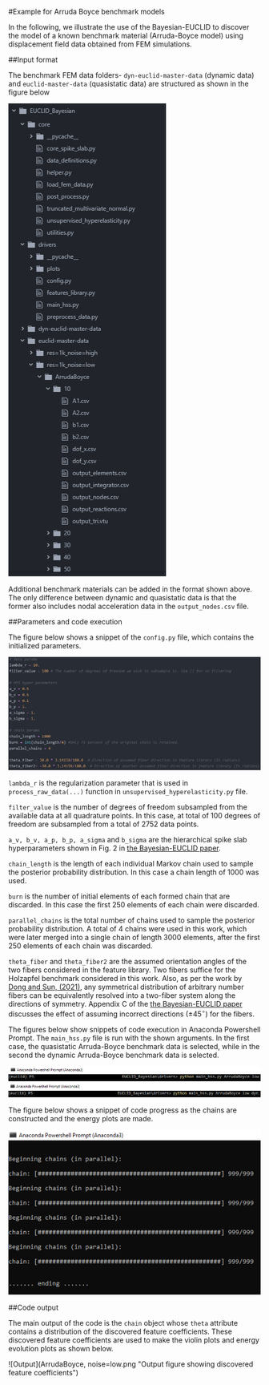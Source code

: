 #Example for Arruda Boyce benchmark models

In the following, we illustrate the use of the Bayesian-EUCLID to discover the model of a known benchmark material (Arruda-Boyce model) using displacement field data obtained from FEM simulations.

##Input format

The benchmark FEM data folders- `dyn-euclid-master-data` (dynamic data) and `euclid-master-data` (quasistatic data) are structured as shown in the figure below

![Input folder structure and contents](FileStructure.PNG "Input structure and contents")

Additional benchmark materials can be added in the format shown above. The only difference between dynamic and quasistatic data is that the former also includes nodal acceleration data in the `output_nodes.csv` file.

##Parameters and code execution

The figure below shows a snippet of the `config.py` file, which contains the initialized parameters.

![Parameters](Params.PNG "Snippet of initialized parameters")

`lambda_r` is the regularization parameter that is used in `process_raw_data(...)` function in `unsupervised_hyperelasticity.py` file.

`filter_value` is the number of degrees of freedom subsampled from the available data at all quadrature points. In this case, at total of 100 degrees of freedom are subsampled from a total of 2752 data points.

`a_v, b_v, a_p, b_p, a_sigma` and `b_sigma` are the hierarchical spike slab hyperparameters shown in Fig. 2 in [the Bayesian-EUCLID paper](https://doi.org/10.1016/j.cma.2022.115225).

`chain_length` is the length of each individual Markov chain used to sample the posterior probability distribution. In this case a chain length of 1000 was used.

`burn` is the number of initial elements of each formed chain that are discarded. In this case the first 250 elements of each chain were discarded.

`parallel_chains` is the total number of chains used to sample the posterior probability distribution. A total of 4 chains were used in this work, which were later merged into a single chain of length 3000 elements, after the first 250 elements of each chain was discarded.

`theta_fiber` and `theta_fiber2` are the assumed orientation angles of the two fibers considered in the feature library. Two fibers suffice for the Holzapfel benchmark considered in this work. Also, as per the work by [Dong and Sun, (2021)](https://doi.org/10.1016/j.jmps.2021.104377), any symmetrical distribution of arbitrary number fibers can be equivalently resolved into a two-fiber system along the directions of symmetry. Appendix C of the [the Bayesian-EUCLID paper](https://doi.org/10.1016/j.cma.2022.115225) discusses the effect of assuming incorrect directions ($\pm45^{\circ}$) for the fibers.

The figures below show snippets of code execution in Anaconda Powershell Prompt. The `main_hss.py` file is run with the shown arguments. In the first case, the quasistatic Arruda-Boyce benchmark data is selected, while in the second the dynamic Arruda-Boyce benchmark data is selected.

![codeexec1](codeexec1.PNG "Snippet of running code with quasistatic benchmark data")
![codeexec2](codeexec2.PNG "Snippet of running code with dynamic benchmark data")

The figure below shows a snippet of code progress as the chains are constructed and the energy plots are made.

![Progress](Progress.PNG "Snippet of code progress and completion")


##Code output

The main output of the code is the `chain` object whose `theta` attribute contains a distribution of the discovered feature coefficients. These discovered feature coefficients are used to make the violin plots and energy evolution plots as shown below.

![Output](ArrudaBoyce, noise=low.png "Output figure showing discovered feature coefficients")
